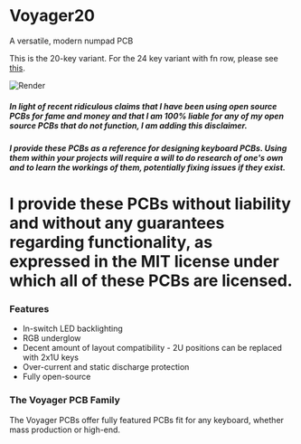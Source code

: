 # Voyager20
A versatile, modern numpad PCB

This is the 20-key variant.
For the 24 key variant with fn row, please see [this](https://github.com/ai03-2725/Voyager20/tree/FnRow).

![Render](https://github.com/ai03-2725/Voyager20/blob/master/Render/Front.png)

##### In light of recent ridiculous claims that I have been using open source PCBs for fame and money and that I am 100% liable for any of my open source PCBs that do not function, I am adding this disclaimer.
##### I provide these PCBs as a reference for designing keyboard PCBs. Using them within your projects will require a will to do research of one's own and to learn the workings of them, potentially fixing issues if they exist.
# I provide these PCBs without liability and without any guarantees regarding functionality, as expressed in the MIT license under which all of these PCBs are licensed.

### Features
* In-switch LED backlighting
* RGB underglow
* Decent amount of layout compatibility - 2U positions can be replaced with 2x1U keys
* Over-current and static discharge protection
* Fully open-source

### The Voyager PCB Family
The Voyager PCBs offer fully featured PCBs fit for any keyboard, whether mass production or high-end.
